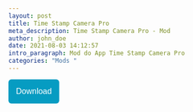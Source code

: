 ```yaml
---
layout: post
title: Time Stamp Camera Pro
meta_description: Time Stamp Camera Pro - Mod
author: john_doe
date: 2021-08-03 14:12:57
intro_paragraph: Mod do App Time Stamp Camera Pro
categories: "Mods "
---
```

<a href="https://seulink.net/TimestampCameraProModStore"><button style="background: #069cc2; border-radius: 6px; padding: 15px; cursor: pointer; color: #fff; border: none; font-size: 16px;">Download</button></a>